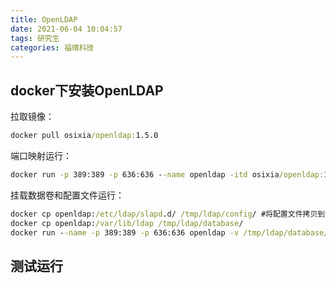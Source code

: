 ```yaml
---
title: OpenLDAP
date: 2021-06-04 10:04:57
tags: 研究生
categories: 福晴科技
---
```


## docker下安装OpenLDAP

拉取镜像：

```cmd
docker pull osixia/openldap:1.5.0
```
端口映射运行：

```cmd
docker run -p 389:389 -p 636:636 --name openldap -itd osixia/openldap:1.5.0
```

挂载数据卷和配置文件运行：

```cmd
docker cp openldap:/etc/ldap/slapd.d/ /tmp/ldap/config/ #将配置文件拷贝到本地
docker cp openldap:/var/lib/ldap /tmp/ldap/database/
docker run --name -p 389:389 -p 636:636 openldap -v /tmp/ldap/database/ldap:/var/lib/ldap -v /tmp/ldap/config/slapd.d:/etc/ldap/slapd.d -itd osixia/openldap:1.5.0
```

## 测试运行


